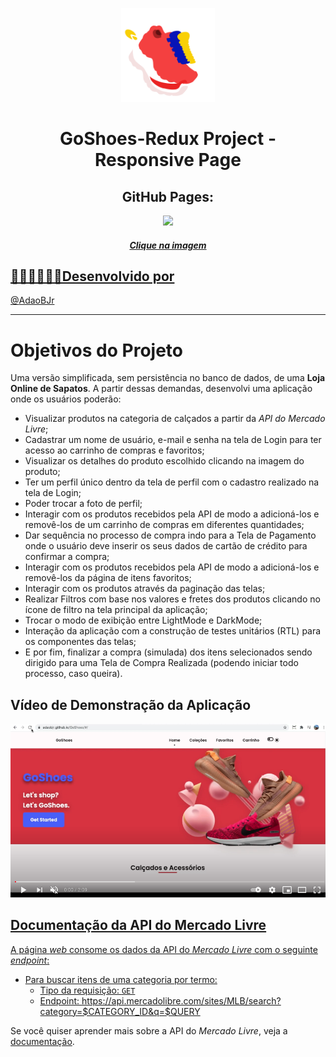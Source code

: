 <p align="center"><img width='150px' src='https://github.com/AdaoBJr/GoShoesRedux/blob/main/src/files/images/shoes-animation.gif' />
<h1 align="center"> GoShoes-Redux Project - Responsive Page </h1>
<h2 align="center">GitHub Pages:</h2>
 
 <div align="center">
   <a href="https://adaobjr.github.io/GoShoesRedux/" target="_blank">
    <img width='100px' src='https://image.flaticon.com/icons/png/512/5222/5222347.png' target="_blank" />
 </div>
 
<h5 align="center">Clique na imagem</h5>

## 🧑🏻‍💻👩🏾‍💻Desenvolvido por

@[AdaoBJr](https://github.com/AdaoBJr)
<br>


---

# Objetivos do Projeto

Uma versão simplificada, sem persistência no banco de dados, de uma **Loja Online de Sapatos**.
A partir dessas demandas, desenvolvi uma aplicação onde os usuários poderão:
  - Visualizar produtos na categoria de calçados a partir da _API do Mercado Livre_;
  - Cadastrar um nome de usuário, e-mail e senha na tela de Login para ter acesso ao carrinho de compras e favoritos;
  - Visualizar os detalhes do produto escolhido clicando na imagem do produto;
  - Ter um perfil único dentro da tela de perfil com o cadastro realizado na tela de Login;
  - Poder trocar a foto de perfil;
  - Interagir com os produtos recebidos pela API de modo a adicioná-los e removê-los de um carrinho de compras em diferentes quantidades;
  - Dar sequência no processo de compra indo para a Tela de Pagamento onde o usuário deve inserir os seus dados de cartão de crédito para confirmar a compra;
  - Interagir com os produtos recebidos pela API de modo a adicioná-los e removê-los da página de itens favoritos;
  - Interagir com os produtos através da paginação das telas;
  - Realizar Filtros com base nos valores e fretes dos produtos clicando no ícone de filtro na tela principal da aplicação;
  - Trocar o modo de exibição entre LightMode e DarkMode;
  - Interação da aplicação com a construção de testes unitários (RTL) para os componentes das telas;
  - E por fim, finalizar a compra (simulada) dos itens selecionados sendo dirigido para uma Tela de Compra Realizada (podendo iniciar todo processo, caso queira).

## Vídeo de Demonstração da Aplicação
<div align="center">
   <a href="https://youtu.be/3h43_YpiAI8" target="_blank">
    <img width='600px' src='https://github.com/AdaoBJr/GoShoesRedux/blob/main/src/files/images/img-youtube.png' target="_blank" />
 </div>
 
 
## Documentação da API do Mercado Livre

A página _web_ consome os dados da API do _Mercado Livre_ com o seguinte _endpoint_:

- Para buscar itens de uma categoria por termo:
  - Tipo da requisição: `GET`
  - Endpoint: https://api.mercadolibre.com/sites/MLB/search?category=$CATEGORY_ID&q=$QUERY

Se você quiser aprender mais sobre a API do _Mercado Livre_, veja a [documentação](https://developers.mercadolivre.com.br/pt_br/itens-e-buscas).
 
 
